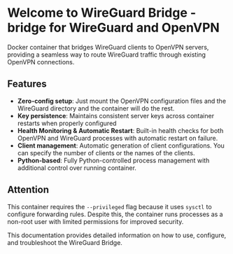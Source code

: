 # Welcome to WireGuard Bridge - bridge for WireGuard and OpenVPN

Docker container that bridges WireGuard clients to OpenVPN servers, providing a seamless way to route WireGuard traffic through existing OpenVPN connections.

## Features

- **Zero-config setup**: Just mount the OpenVPN configuration files and the WireGuard directory and the container will do the rest.
- **Key persistence**: Maintains consistent server keys across container restarts when properly configured
- **Health Monitoring & Automatic Restart**: Built-in health checks for both OpenVPN and WireGuard processes with automatic restart on failure.
- **Client management**: Automatic generation of client configurations. You can specify the number of clients or the names of the clients.
- **Python-based**: Fully Python-controlled process management with additional control over running container.

## Attention

This container requires the `--privileged` flag because it uses `sysctl` to configure forwarding rules. Despite this, the container runs processes as a non-root user with limited permissions for improved security.

This documentation provides detailed information on how to use, configure, and troubleshoot the WireGuard Bridge.
